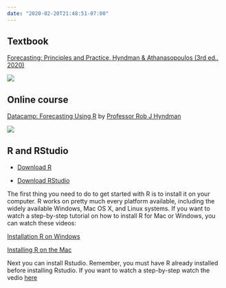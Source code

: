 ```yaml
---
date: "2020-02-20T21:48:51-07:00"
---
```


## Textbook

[Forecasting: Principles and Practice, Hyndman & Athanasopoulos (3rd ed., 2020)](https://otexts.com/fpp3/)

![](/img/fpp2_cover.jpg)


## Online course

[Datacamp: Forecasting Using R](https://learn.datacamp.com/courses/forecasting-using-r) by [Professor Rob J Hyndman](https://robjhyndman.com/hyndsight/)

![](/img/datacampts.png)

## R and RStudio

- [Download R](https://cran.r-project.org/) 

- [Download RStudio](https://rstudio.com/products/rstudio/download/)

The first thing you need to do to get started with R is to install it on your computer. R works on pretty much every platform available, including the widely available Windows, Mac OS X, and Linux systems. If you want to watch a step-by-step tutorial on how to install R for Mac or Windows, you can watch these videos:

[Installation R on Windows](https://www.youtube.com/watch?v=Ohnk9hcxf9M&feature=youtu.be)

[Installing R on the Mac](https://www.youtube.com/watch?v=uxuuWXU-7UQ&feature=youtu.be)

Next you can install Rstudio. Remember, you must have R already installed before installing Rstudio. If you want to watch a step-by-step watch the vedio [here](https://www.youtube.com/watch?v=bM7Sfz-LADM&feature=youtu.be)

